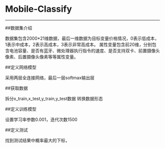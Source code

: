 # Mobile-Classify
***
##数据集介绍

数据集包含2000*21维数据，最后一维数据为目标变量价格情况，0表示低成本，1表示中成本，2表示高成本，3表示非常高成本。
属性变量包含前20维，分别包含电池容量、是否有蓝牙、微处理器执行指令的速度、是否支持双卡、前置摄像头像素、后置摄像头像素等等属性变量。

##定义网络模型

采用两层全连接网络，最后一层softmax输出层

##获取数据

拆分x_train,x_test,y_train,y_test数据
转换数据形态

##定义训练模型

设置学习率参数0.001，迭代次数1500

##定义测试

找到测试结果中概率最大的下标，

